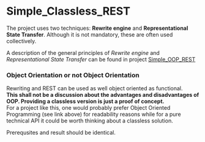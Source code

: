 # Simple_Classless_REST

The project uses two techniques: **Rewrite engine** and **Representational State Transfer**. 
Although it is not mandatory, these are often used collectively.

A description of the general principles of *Rewrite engine* and *Representational State Transfer*
can be found in project [Simple_OOP_REST](https://github.com/mentalmove/Simple_OOP_REST)


### Object Orientation or not Object Orientation
Rewriting and REST can be used as well object oriented as functional.  
**This shall not be a discussion about the advantages and disadvantages of OOP.
Providing a classless version is just a proof of concept.**  
For a project like this, one would probably
prefer Object Oriented Programming (see link above) for readability reasons
while for a pure technical API it could be worth thinking about a classless solution.

Prerequsites and result should be identical.
